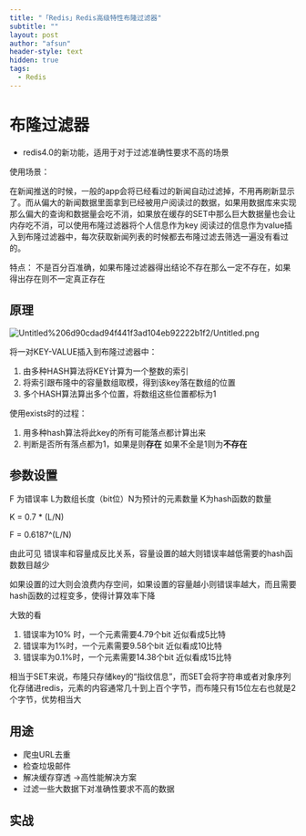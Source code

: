 ```yaml
---
title: "「Redis」Redis高级特性布隆过滤器"
subtitle: ""
layout: post
author: "afsun"
header-style: text
hidden: true
tags:
  - Redis
---
```

# 布隆过滤器

- redis4.0的新功能，适用于对于过滤准确性要求不高的场景

使用场景：

   在新闻推送的时候，一般的app会将已经看过的新闻自动过滤掉，不用再刷新显示了。而从偏大的新闻数据里面拿到已经被用户阅读过的数据，如果用数据库来实现那么偏大的查询和数据量会吃不消，如果放在缓存的SET中那么巨大数据量也会让内存吃不消，可以使用布隆过滤器将个人信息作为key 阅读过的信息作为value插入到布隆过滤器中，每次获取新闻列表的时候都去布隆过滤去筛选一遍没有看过的。

特点： 不是百分百准确，如果布隆过滤器得出结论不存在那么一定不存在，如果得出存在则不一定真正存在

## 原理

![Untitled%206d90cdad94f441f3ad104eb92222b1f2/Untitled.png](http://tuchuansun.oss-cn-hangzhou.aliyuncs.com/typora/202005/11/091635-361709.png)

将一对KEY-VALUE插入到布隆过滤器中：

1. 由多种HASH算法将KEY计算为一个整数的索引
2. 将索引跟布隆中的容量数组取模，得到该key落在数组的位置
3. 多个HASH算法算出多个位置，将数组这些位置都标为1

使用exists时的过程：

1. 用多种hash算法将此key的所有可能落点都计算出来
2. 判断是否所有落点都为1，如果是则**存在** 如果不全是1则为**不存在**

## 参数设置

F 为错误率   L为数组长度（bit位）N为预计的元素数量 K为hash函数的数量

K = 0.7 * (L/N)

F = 0.6187^(L/N)

由此可见 错误率和容量成反比关系，容量设置的越大则错误率越低需要的hash函数数目越少

如果设置的过大则会浪费内存空间，如果设置的容量越小则错误率越大，而且需要hash函数的过程变多，使得计算效率下降

大致的看

1. 错误率为10% 时，一个元素需要4.79个bit  近似看成5比特
2. 错误率为1%时，一个元素需要9.58个bit      近似看成10比特
3. 错误率为0.1%时，一个元素需要14.38个bit  近似看成15比特

相当于SET来说，布隆只存储key的“指纹信息”，而SET会将字符串或者对象序列化存储进redis，元素的内容通常几十到上百个字节，而布隆只有15位左右也就是2个字节，优势相当大

## 用途

- 爬虫URL去重
- 检查垃圾邮件
- 解决缓存穿透 →高性能解决方案
- 过滤一些大数据下对准确性要求不高的数据

## 实战